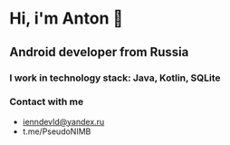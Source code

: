 # Hi, i'm Anton 👋
## Android developer from Russia
### I work in technology stack: Java, Kotlin, SQLite
### Contact with me 
- ienndevld@yandex.ru
- t.me/PseudoNIMB

<!--
**PseudoNIMB/PseudoNIMB** is a ✨ _special_ ✨ repository because its `README.md` (this file) appears on your GitHub profile.

Here are some ideas to get you started:

- 🔭 I’m currently working on ...
- 🌱 I’m currently learning ...
- 👯 I’m looking to collaborate on ...
- 🤔 I’m looking for help with ...
- 💬 Ask me about ...
- 📫 How to reach me: ...
- 😄 Pronouns: ...
- ⚡ Fun fact: ...
-->
